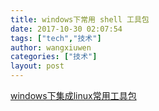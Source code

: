 ```yaml
---
title: windows下常用 shell 工具包
date: 2017-10-30 02:07:54
tags: ["tech","技术"]
author: wangxiuwen
categories: ["技术"]
layout: post
---
```


[windows下集成linux常用工具包](https://babun.github.io/)